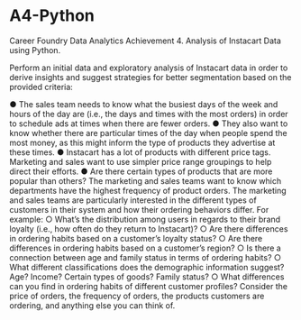 # A4-Python
Career Foundry Data Analytics Achievement 4. Analysis of Instacart Data using Python.

Perform an initial data and exploratory analysis of Instacart data in order
to derive insights and suggest strategies for better segmentation based on
the provided criteria:

● The sales team needs to know what the busiest days of the week and hours of the
day are (i.e., the days and times with the most orders) in order to schedule ads at
times when there are fewer orders.
● They also want to know whether there are particular times of the day when people
spend the most money, as this might inform the type of products they advertise at
these times.
● Instacart has a lot of products with different price tags. Marketing and sales want to
use simpler price range groupings to help direct their efforts.
● Are there certain types of products that are more popular than others? The marketing
and sales teams want to know which departments have the highest frequency of
product orders.
The marketing and sales teams are particularly interested in the different types of
customers in their system and how their ordering behaviors differ. For example:
○ What’s the distribution among users in regards to their brand loyalty (i.e., how
often do they return to Instacart)?
○ Are there differences in ordering habits based on a customer’s loyalty status?
○ Are there differences in ordering habits based on a customer’s region?
○ Is there a connection between age and family status in terms of ordering
habits?
○ What different classifications does the demographic information suggest?
Age? Income? Certain types of goods? Family status?
○ What differences can you find in ordering habits of different customer
profiles? Consider the price of orders, the frequency of orders, the products
customers are ordering, and anything else you can think of.

